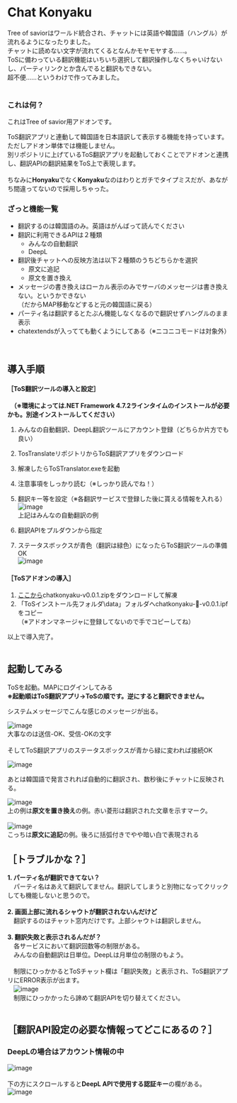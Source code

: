 # Chat Konyaku
Tree of saviorはワールド統合され、チャットには英語や韓国語（ハングル）が流れるようになったりました。  
チャットに読めない文字が流れてくるとなんかモヤモヤする……。  
ToSに備わっている翻訳機能はいちいち選択して翻訳操作しなくちゃいけないし、パーティリンクとか含んでると翻訳もできない。  
超不便……というわけで作ってみました。  
<br>
### これは何？
これはTree of savior用アドオンです。  
  
ToS翻訳アプリと連動して韓国語を日本語訳して表示する機能を持っています。  
ただしアドオン単体では機能しません。  
別リポジトリに上げているToS翻訳アプリを起動しておくことでアドオンと連携し、翻訳APIの翻訳結果をToS上で表現します。  
<br>
ちなみに**Honyaku**でなく**Konyaku**なのはわりとガチでタイプミスだが、あながち間違ってないので採用しちゃった。
<br>
### ざっと機能一覧
* 翻訳するのは韓国語のみ。英語はがんばって読んでください
* 翻訳に利用できるAPIは２種類
  * みんなの自動翻訳
  * DeepL
* 翻訳後チャットへの反映方法は以下２種類のうちどちらかを選択
  * 原文に追記
  * 原文を置き換え
* メッセージの書き換えはローカル表示のみでサーバのメッセージは書き換えない。というかできない<br>（だからMAP移動などすると元の韓国語に戻る）
* パーティ名は翻訳するとたぶん機能しなくなるので翻訳せずハングルのまま表示
* chatextendsが入ってても動くようにしてある（※ニコニコモードは対象外）
<br>

## 導入手順
#### ［ToS翻訳ツールの導入と設定］
　**（※環境によっては.NET Framework 4.7.2ラインタイムのインストールが必要かも。別途インストールしてください）**  
1. みんなの自動翻訳、DeepL翻訳ツールにアカウント登録（どちらか片方でも良い）  
2. TosTranslateリポジトリ[]()からToS翻訳アプリをダウンロード  
3. 解凍したらToSTranslator.exeを起動  
4. 注意事項をしっかり読む（※しっかり読んでね！）  
5. 翻訳キー等を設定（※各翻訳サービスで登録した後に貰える情報を入れる）  
![image](https://github.com/mamao11/ToSAddons/assets/36460192/c2588780-c5e9-4ae3-8cf7-c60a7ad1cd09)  
上記はみんなの自動翻訳の例

7. 翻訳APIをプルダウンから指定  
8. ステータスボックスが青色（翻訳は緑色）になったらToS翻訳ツールの準備OK  
![image](https://github.com/mamao11/ToSAddons/assets/36460192/02fc7a59-5f65-408c-bb73-b90ce7f5a7c7)
  
#### ［ToSアドオンの導入］

1. [ここから](https://github.com/mamao11/ToSAddons/releases/tag/v0.0.1)chatkonyaku-v0.0.1.zipをダウンロードして解凍  
2. 「ToSインストール先フォルダ\data」フォルダへchatkonyaku-📖-v0.0.1.ipfをコピー  
  （※アドオンマネージャに登録してないので手でコピーしてね）  
  
以上で導入完了。  
<br>
## 起動してみる
ToSを起動。MAPにログインしてみる  
**※起動順はToS翻訳アプリ→ToSの順です。逆にすると翻訳できません。**  

システムメッセージでこんな感じのメッセージが出る。  
  
![image](https://github.com/mamao11/ToSAddons/assets/36460192/5af43927-27e5-4321-8f72-a81fdde8642b)  
大事なのは送信-OK、受信-OKの文字  
<br>
そしてToS翻訳アプリのステータスボックスが青から緑に変われば接続OK  
  
![image](https://github.com/mamao11/ToSAddons/assets/36460192/97b1e362-d763-46cb-8ffe-bbbf4c2b5c33)

あとは韓国語で発言されれば自動的に翻訳され、数秒後にチャットに反映される。  
  
![image](https://github.com/mamao11/ToSAddons/assets/36460192/c791f97a-24d6-494d-9104-0f57e0c7b1a8)  
上の例は**原文を置き換え**の例。赤い菱形は翻訳された文章を示すマーク。  
<br>
![image](https://github.com/mamao11/ToSAddons/assets/36460192/56667fea-6bd1-49d4-91eb-7173c8d70ecd)  
こっちは**原文に追記**の例。後ろに括弧付きでやや暗い白で表現される
<br>
## ［トラブルかな？］
**1. パーティ名が翻訳できてない？**  
  　パーティ名はあえて翻訳してません。翻訳してしまうと別物になってクリックしても機能しないと思うので。  
   <br>
**2. 画面上部に流れるシャウトが翻訳されないんだけど**  
  　翻訳するのはチャット窓内だけです。上部シャウトは翻訳しません。  
   <br>
**3. 翻訳失敗と表示されるんだが？**  
  　各サービスにおいて翻訳回数等の制限がある。  
  　みんなの自動翻訳は日単位。DeepLは月単位の制限のもよう。  
<br>
  　制限にひっかかるとToSチャット欄は「翻訳失敗」と表示され、ToS翻訳アプリにERROR表示が出ます。  
  　![image](https://github.com/mamao11/ToSAddons/assets/36460192/3ef36763-48c4-412b-bb11-257f5942915c)
<br>
  　制限にひっかかったら諦めて翻訳APIを切り替えてください。  
<br>
## ［翻訳API設定の必要な情報ってどこにあるの？］
### DeepLの場合はアカウント情報の中
![image](https://github.com/mamao11/ToSAddons/assets/36460192/8520e950-4162-4253-bc09-487922a17035)  
<br>
下の方にスクロールすると**DeepL APIで使用する認証キー**の欄がある。  
![image](https://github.com/mamao11/ToSAddons/assets/36460192/dff801c9-b8ea-4e43-82dd-d7436a584a7d)  



